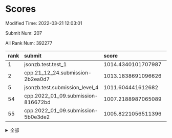 # Scores

Modified Time: 2022-03-21 12:03:01

Submit Num: 207

All Rank Num: 392277

| rank |               submit               |       score        |       sigma        | pk_num |
| :--- | :--------------------------------- | :----------------- | :----------------- | :----- |
| 1    | jsonzb.test.test_1                 | 1014.4340101707987 | 0.8475245812904536 | 7581   |
| 2    | cpp.21_12_24.submission-2b2ea0d7   | 1013.1838691096626 | 0.7832617784303786 | 7580   |
| 5    | jsonzb.test.submission_level_4     | 1011.604441612682  | 0.7891854941846059 | 7580   |
| 54   | cpp.2022_01_09.submission-816672bd | 1007.2188987065089 | 0.7354172549906494 | 7588   |
| 55   | cpp.2022_01_09.submission-5b0e3de2 | 1005.8221056511396 | 0.7262355867161924 | 7585   |


<details>
<summary>全部</summary>

| rank |                 submit                 |       score        |       sigma        | pk_num |
| :--- | :------------------------------------- | :----------------- | :----------------- | :----- |
| 1    | jsonzb.test.test_1                     | 1014.4340101707987 | 0.8475245812904536 | 7581   |
| 2    | cpp.21_12_24.submission-2b2ea0d7       | 1013.1838691096626 | 0.7832617784303786 | 7580   |
| 3    | gobigger.level_3.submission_level_3_6  | 1012.0082740331122 | 0.7846085508406836 | 7577   |
| 4    | gobigger.level_3.submission_level_3_3  | 1011.7643850463927 | 0.7493343075296861 | 7582   |
| 5    | jsonzb.test.submission_level_4         | 1011.604441612682  | 0.7891854941846059 | 7580   |
| 6    | gobigger.level_3.submission_level_3_15 | 1011.5462413499505 | 0.7681502362256514 | 7586   |
| 7    | gobigger.level_3.submission_level_3_46 | 1011.2937183907603 | 0.7914270058908416 | 7586   |
| 8    | gobigger.level_3.submission_level_3_26 | 1011.1755240985619 | 0.7620221249150921 | 7578   |
| 9    | gobigger.level_3.submission_level_3_24 | 1010.8722105023111 | 0.7700416343467695 | 7581   |
| 10   | gobigger.level_3.submission_level_3_22 | 1010.7070169793966 | 0.7500189995241792 | 7583   |
| 11   | gobigger.level_3.submission_level_3_12 | 1010.6507062330338 | 0.7544350694325728 | 7579   |
| 12   | gobigger.level_3.submission_level_3_2  | 1010.4962213203493 | 0.7549231649057825 | 7586   |
| 13   | gobigger.level_3.submission_level_3_11 | 1010.3883211174145 | 0.7735980568395042 | 7580   |
| 14   | gobigger.level_3.submission_level_3_47 | 1010.3826518052167 | 0.7533009509129577 | 7578   |
| 15   | gobigger.level_3.submission_level_3_49 | 1010.3408107608948 | 0.7535511117634343 | 7577   |
| 16   | gobigger.level_3.submission_level_3_14 | 1010.2632035916195 | 0.743683220739954  | 7585   |
| 17   | gobigger.level_3.submission_level_3_21 | 1010.2538777464755 | 0.7536646909082915 | 7587   |
| 18   | gobigger.level_3.submission_level_3_4  | 1010.223612919099  | 0.762995884075342  | 7580   |
| 19   | gobigger.level_3.submission_level_3_31 | 1010.2166956883435 | 0.7414621748133198 | 7583   |
| 20   | gobigger.level_3.submission_level_3_35 | 1010.1825455460955 | 0.7376628012165586 | 7574   |
| 21   | gobigger.level_3.submission_level_3_7  | 1010.17804344068   | 0.7735994369000622 | 7578   |
| 22   | gobigger.level_3.submission_level_3_33 | 1010.1265682136907 | 0.7601010432763651 | 7574   |
| 23   | gobigger.level_3.submission_level_3_40 | 1010.1245114546796 | 0.7452591319217042 | 7586   |
| 24   | gobigger.level_3.submission_level_3_32 | 1010.1192970533065 | 0.7518353371040793 | 7583   |
| 25   | gobigger.level_3.submission_level_3_27 | 1010.1074144203709 | 0.7668239634366303 | 7582   |
| 26   | gobigger.level_3.submission_level_3_43 | 1010.0689277650054 | 0.7561441400627023 | 7577   |
| 27   | gobigger.level_3.submission_level_3_5  | 1010.0339899444456 | 0.7575412531452912 | 7582   |
| 28   | gobigger.level_3.submission_level_3_44 | 1010.0303273514206 | 0.7662273508670582 | 7580   |
| 29   | gobigger.level_3.submission_level_3_18 | 1010.0272234426335 | 0.7801778634524191 | 7577   |
| 30   | gobigger.level_3.submission_level_3_17 | 1010.0010562454398 | 0.7648626270468374 | 7577   |
| 31   | gobigger.level_3.submission_level_3_16 | 1009.9992968328875 | 0.7616548779173726 | 7582   |
| 32   | gobigger.level_3.submission_level_3_36 | 1009.9487510656943 | 0.744703018760211  | 7580   |
| 33   | gobigger.level_3.submission_level_3_0  | 1009.9128544244531 | 0.7420689175329966 | 7582   |
| 34   | gobigger.level_3.submission_level_3_45 | 1009.895364150739  | 0.7506922923165193 | 7581   |
| 35   | gobigger.level_3.submission_level_3_39 | 1009.8874796288934 | 0.7688744062989302 | 7578   |
| 36   | gobigger.level_3.submission_level_3_19 | 1009.8819499834149 | 0.7647437299763343 | 7582   |
| 37   | gobigger.level_3.submission_level_3_29 | 1009.8636418958303 | 0.768415391010623  | 7580   |
| 38   | gobigger.level_3.submission_level_3_34 | 1009.8021548165111 | 0.7693732386891141 | 7583   |
| 39   | gobigger.level_3.submission_level_3_10 | 1009.7802125400332 | 0.7518798365630963 | 7577   |
| 40   | gobigger.level_3.submission_level_3_1  | 1009.5742633542733 | 0.7438686693538991 | 7580   |
| 41   | gobigger.level_3.submission_level_3_38 | 1009.551829877227  | 0.7372871766937164 | 7580   |
| 42   | gobigger.level_3.submission_level_3_37 | 1009.4572758017091 | 0.7452799827762211 | 7583   |
| 43   | gobigger.level_3.submission_level_3_41 | 1009.3685923651286 | 0.748627449960852  | 7575   |
| 44   | gobigger.level_3.submission_level_3_23 | 1009.1757776523114 | 0.7447667158130938 | 7581   |
| 45   | gobigger.level_3.submission_level_3_28 | 1008.9859680779366 | 0.7436117422030667 | 7578   |
| 46   | gobigger.level_3.submission_level_3_8  | 1008.9580308876596 | 0.7589876037867987 | 7578   |
| 47   | gobigger.level_3.submission_level_3_25 | 1008.8617044876754 | 0.7467713983609569 | 7583   |
| 48   | gobigger.level_3.submission_level_3_20 | 1008.8315450320147 | 0.7399781550098216 | 7581   |
| 49   | gobigger.level_3.submission_level_3_42 | 1008.7411260370777 | 0.7395279331241533 | 7582   |
| 50   | gobigger.level_3.submission_level_3_13 | 1008.6930417644847 | 0.7435274911755719 | 7586   |
| 51   | gobigger.level_3.submission_level_3_9  | 1008.6895423788328 | 0.7603887521395093 | 7583   |
| 52   | gobigger.level_3.submission_level_3_30 | 1008.5934829904775 | 0.7513244623994516 | 7584   |
| 53   | gobigger.level_3.submission_level_3_48 | 1008.4219876690695 | 0.7365871231553716 | 7579   |
| 54   | cpp.2022_01_09.submission-816672bd     | 1007.2188987065089 | 0.7354172549906494 | 7588   |
| 55   | cpp.2022_01_09.submission-5b0e3de2     | 1005.8221056511396 | 0.7262355867161924 | 7585   |
| 56   | gobigger.level_1.submission_level_1_2  | 1004.8934993061013 | 0.7120297472038213 | 7580   |
| 57   | gobigger.level_1.submission_level_1_21 | 1004.685995331566  | 0.7367626830478606 | 7580   |
| 58   | gobigger.level_1.submission_level_1_27 | 1004.6536286262    | 0.7106229974279955 | 7576   |
| 59   | gobigger.level_1.submission_level_1_37 | 1004.5055709935954 | 0.744937479817188  | 7585   |
| 60   | gobigger.level_1.submission_level_1_18 | 1004.392341070189  | 0.7166960650114822 | 7578   |
| 61   | gobigger.level_1.submission_level_1_3  | 1004.3013729481794 | 0.7198403541857207 | 7584   |
| 62   | gobigger.level_1.submission_level_1_20 | 1004.2427008972994 | 0.7117951134729895 | 7574   |
| 63   | gobigger.level_1.submission_level_1_38 | 1004.108852960064  | 0.7230209819700372 | 7584   |
| 64   | gobigger.level_1.submission_level_1_25 | 1004.0687424027228 | 0.7293776375232708 | 7582   |
| 65   | gobigger.level_1.submission_level_1_17 | 1004.0559773900635 | 0.7262448774282168 | 7580   |
| 66   | gobigger.level_1.submission_level_1_5  | 1004.0419458602291 | 0.7151886198648767 | 7583   |
| 67   | gobigger.level_1.submission_level_1_15 | 1004.0403368297373 | 0.7197936246689239 | 7583   |
| 68   | gobigger.level_1.submission_level_1_28 | 1004.0257969823996 | 0.7143388200840325 | 7585   |
| 69   | gobigger.level_1.submission_level_1_26 | 1003.9423120252276 | 0.7083999058927354 | 7584   |
| 70   | gobigger.level_1.submission_level_1_49 | 1003.9379112960626 | 0.7110819972913154 | 7579   |
| 71   | gobigger.level_1.submission_level_1_4  | 1003.9096958563127 | 0.7120373887295146 | 7582   |
| 72   | gobigger.level_1.submission_level_1_45 | 1003.8982568829481 | 0.7236467318702726 | 7582   |
| 73   | gobigger.level_1.submission_level_1_1  | 1003.8678547657718 | 0.7210276307866885 | 7582   |
| 74   | gobigger.level_1.submission_level_1_24 | 1003.7773275037566 | 0.7092779018795063 | 7578   |
| 75   | gobigger.level_1.submission_level_1_8  | 1003.7173064822323 | 0.7264820672937196 | 7579   |
| 76   | gobigger.level_1.submission_level_1_35 | 1003.5301971985461 | 0.7280885698728682 | 7577   |
| 77   | gobigger.level_1.submission_level_1_41 | 1003.4386233252802 | 0.7227355632994742 | 7586   |
| 78   | gobigger.level_1.submission_level_1_14 | 1003.3963510507815 | 0.7224211836422604 | 7583   |
| 79   | gobigger.level_1.submission_level_1_46 | 1003.373392855636  | 0.7205574484886567 | 7579   |
| 80   | gobigger.level_1.submission_level_1_19 | 1003.3598624154635 | 0.7077243851754469 | 7580   |
| 81   | gobigger.level_1.submission_level_1_9  | 1003.3077061514906 | 0.7454527925703868 | 7580   |
| 82   | gobigger.level_1.submission_level_1_40 | 1003.2613122906669 | 0.7276195153968121 | 7582   |
| 83   | gobigger.level_1.submission_level_1_39 | 1003.2040220958099 | 0.7160048196042013 | 7582   |
| 84   | gobigger.level_1.submission_level_1_11 | 1003.1991935489443 | 0.7188453364467161 | 7577   |
| 85   | gobigger.level_1.submission_level_1_33 | 1003.1362620782157 | 0.7170726444294138 | 7584   |
| 86   | gobigger.level_1.submission_level_1_42 | 1003.1274503290858 | 0.7194477949750344 | 7577   |
| 87   | gobigger.level_1.submission_level_1_13 | 1003.1203236783226 | 0.7149535144589582 | 7570   |
| 88   | gobigger.level_1.submission_level_1_32 | 1003.0102422728365 | 0.716491391605675  | 7576   |
| 89   | gobigger.level_1.submission_level_1_30 | 1003.0018102060303 | 0.7103930916583502 | 7579   |
| 90   | gobigger.level_1.submission_level_1_48 | 1002.9701861729831 | 0.7247101965167063 | 7576   |
| 91   | gobigger.level_1.submission_level_1_22 | 1002.8999762450426 | 0.7176889337125226 | 7580   |
| 92   | gobigger.level_1.submission_level_1_29 | 1002.8826671520765 | 0.7277812075512904 | 7580   |
| 93   | gobigger.level_1.submission_level_1_7  | 1002.8733743463049 | 0.7101584687395417 | 7575   |
| 94   | gobigger.level_1.submission_level_1_43 | 1002.8570936720091 | 0.7162620333602997 | 7585   |
| 95   | gobigger.level_1.submission_level_1_23 | 1002.8530783721279 | 0.7196954855312373 | 7577   |
| 96   | gobigger.level_1.submission_level_1_34 | 1002.8177979965104 | 0.7174946378929241 | 7580   |
| 97   | gobigger.level_1.submission_level_1_31 | 1002.7631375850332 | 0.7100539138252449 | 7582   |
| 98   | gobigger.level_1.submission_level_1_0  | 1002.7399230172032 | 0.7215530277712875 | 7576   |
| 99   | gobigger.level_1.submission_level_1_36 | 1002.7159905927676 | 0.7168147518399176 | 7580   |
| 100  | gobigger.level_1.submission_level_1_6  | 1002.6864734190785 | 0.707286174364012  | 7578   |
| 101  | gobigger.level_1.submission_level_1_16 | 1002.5377824064378 | 0.7263544157699159 | 7573   |
| 102  | gobigger.level_1.submission_level_1_10 | 1002.5030813895585 | 0.7183483950677295 | 7582   |
| 103  | gobigger.level_1.submission_level_1_12 | 1002.3359188241927 | 0.7052570885863584 | 7580   |
| 104  | gobigger.level_1.submission_level_1_47 | 1002.0686017573487 | 0.713260406778442  | 7585   |
| 105  | gobigger.level_1.submission_level_1_44 | 1001.9222845734619 | 0.7270725411961511 | 7577   |
| 106  | gobigger.random.submission_random_30   | 997.3283795934593  | 0.7255102832322431 | 7580   |
| 107  | gobigger.random.submission_random_48   | 997.0124402616467  | 0.7109564937715954 | 7586   |
| 108  | gobigger.random.submission_random_38   | 996.8115385730748  | 0.6983795978169998 | 7583   |
| 109  | gobigger.random.submission_random_7    | 996.8070173852014  | 0.7051060688405537 | 7581   |
| 110  | gobigger.random.submission_random_26   | 996.7795006437133  | 0.7134345634280043 | 7571   |
| 111  | gobigger.random.submission_random_19   | 996.5969502032042  | 0.7150183042088998 | 7576   |
| 112  | gobigger.random.submission_random_3    | 996.5550664939798  | 0.714609857469186  | 7575   |
| 113  | gobigger.random.submission_random_39   | 996.5384468406753  | 0.7248674687298713 | 7577   |
| 114  | gobigger.random.submission_random_37   | 996.5128125019628  | 0.711184585581025  | 7580   |
| 115  | gobigger.random.submission_random_1    | 996.4542190382502  | 0.7089997705134388 | 7582   |
| 116  | gobigger.random.submission_random_41   | 996.4469771753144  | 0.717214945552653  | 7579   |
| 117  | gobigger.random.submission_random_23   | 996.4138859557843  | 0.7250587877277667 | 7580   |
| 118  | gobigger.random.submission_random_45   | 996.4018332363038  | 0.7050789279141441 | 7576   |
| 119  | gobigger.random.submission_random_11   | 996.3948537320896  | 0.7109404205142618 | 7585   |
| 120  | gobigger.random.submission_random_20   | 996.3240257444738  | 0.7029505112097495 | 7576   |
| 121  | gobigger.random.submission_random_49   | 996.3034806227134  | 0.7203573449323741 | 7581   |
| 122  | gobigger.random.submission_random_5    | 996.2218620989988  | 0.7092908537031384 | 7579   |
| 123  | gobigger.random.submission_random_31   | 996.1949786425783  | 0.7045245044142563 | 7583   |
| 124  | gobigger.random.submission_random_8    | 996.1921471994613  | 0.713427104125891  | 7576   |
| 125  | gobigger.random.submission_random_34   | 996.1857600963913  | 0.7124402610747501 | 7581   |
| 126  | gobigger.random.submission_random_44   | 996.1852939279969  | 0.6998529340331365 | 7573   |
| 127  | gobigger.random.submission_random_4    | 996.1735638351402  | 0.7026392958075179 | 7580   |
| 128  | gobigger.random.submission_random_28   | 996.0399010598971  | 0.7121846224088476 | 7577   |
| 129  | gobigger.random.submission_random_0    | 995.9519646588742  | 0.7131666691824702 | 7577   |
| 130  | gobigger.random.submission_random_2    | 995.9436164426806  | 0.7194685956346933 | 7580   |
| 131  | gobigger.random.submission_random_43   | 995.9367713733692  | 0.7082964721305854 | 7578   |
| 132  | gobigger.random.submission_random_18   | 995.9277203411939  | 0.7079250370349898 | 7583   |
| 133  | gobigger.random.submission_random_12   | 995.9168258981715  | 0.7115688793408316 | 7580   |
| 134  | gobigger.random.submission_random_13   | 995.906385356958   | 0.7051742618779758 | 7574   |
| 135  | gobigger.random.submission_random_22   | 995.9009343330525  | 0.6957500572161844 | 7577   |
| 136  | gobigger.random.submission_random_24   | 995.8403992831695  | 0.7074183452767907 | 7581   |
| 137  | gobigger.random.submission_random_47   | 995.8368546331678  | 0.7120834948089125 | 7575   |
| 138  | gobigger.random.submission_random_33   | 995.7979019222885  | 0.7234240863117305 | 7581   |
| 139  | gobigger.random.submission_random_16   | 995.6081113512702  | 0.7054321586212159 | 7584   |
| 140  | gobigger.random.submission_random_15   | 995.557558516931   | 0.7106720058751063 | 7582   |
| 141  | gobigger.random.submission_random_42   | 995.5385350201262  | 0.7221107784515934 | 7584   |
| 142  | gobigger.random.submission_random_17   | 995.5375383116871  | 0.7208401335701087 | 7580   |
| 143  | gobigger.random.submission_random_46   | 995.4095394069519  | 0.715266731773406  | 7588   |
| 144  | gobigger.random.submission_random_32   | 995.4080349519237  | 0.7098203715868538 | 7578   |
| 145  | gobigger.random.submission_random_35   | 995.3525475178415  | 0.70544560113699   | 7581   |
| 146  | gobigger.random.submission_random_27   | 995.3099554826674  | 0.7008923094403284 | 7580   |
| 147  | gobigger.random.submission_random_6    | 995.2895392301785  | 0.7072098613067729 | 7581   |
| 148  | gobigger.random.submission_random_25   | 995.1984150126882  | 0.7316276876078633 | 7575   |
| 149  | gobigger.random.submission_random_14   | 994.9824849907538  | 0.7208463890858794 | 7579   |
| 150  | gobigger.random.submission_random_21   | 994.9568168493375  | 0.7190216812478152 | 7582   |
| 151  | gobigger.random.submission_random_9    | 994.9520751446435  | 0.7126475521539689 | 7582   |
| 152  | gobigger.random.submission_random_36   | 994.6776310970059  | 0.7127249731459072 | 7584   |
| 153  | gobigger.random.submission_random_40   | 994.6638696548604  | 0.7172026671473667 | 7578   |
| 154  | gobigger.random.submission_random_10   | 994.2319727727779  | 0.7159458407511119 | 7582   |
| 155  | gobigger.level_2.submission_level_2_44 | 994.0479946461161  | 0.732796224917121  | 7587   |
| 156  | gobigger.random.submission_random_29   | 993.8136425509599  | 0.734691039115171  | 7581   |
| 157  | gobigger.level_2.submission_level_2_18 | 993.4658816652915  | 0.7364822849673514 | 7579   |
| 158  | gobigger.level_2.submission_level_2_23 | 993.4291822998981  | 0.731792192519188  | 7577   |
| 159  | gobigger.level_2.submission_level_2_42 | 993.3350453975621  | 0.7392937350686227 | 7581   |
| 160  | gobigger.level_2.submission_level_2_32 | 993.1452139136744  | 0.7231920876559139 | 7586   |
| 161  | gobigger.level_2.submission_level_2_5  | 992.9981696132362  | 0.7373214958713494 | 7582   |
| 162  | gobigger.level_2.submission_level_2_22 | 992.9400753790941  | 0.7439033165079268 | 7584   |
| 163  | gobigger.level_2.submission_level_2_45 | 992.9362049197364  | 0.7351775057665754 | 7587   |
| 164  | gobigger.level_2.submission_level_2_8  | 992.8326181306408  | 0.7361001413638172 | 7579   |
| 165  | gobigger.level_2.submission_level_2_20 | 992.7462263203154  | 0.7451002806853914 | 7578   |
| 166  | gobigger.level_2.submission_level_2_10 | 992.7075211561287  | 0.7537371714642048 | 7582   |
| 167  | gobigger.level_2.submission_level_2_29 | 992.61321691813    | 0.7275384853158322 | 7576   |
| 168  | gobigger.level_2.submission_level_2_0  | 992.6002773704113  | 0.7299822140753681 | 7579   |
| 169  | gobigger.level_2.submission_level_2_38 | 992.493477770673   | 0.7381017076934681 | 7582   |
| 170  | gobigger.level_2.submission_level_2_30 | 992.449841611934   | 0.7372421969910203 | 7580   |
| 171  | gobigger.level_2.submission_level_2_11 | 992.3306068010806  | 0.7506223362312898 | 7579   |
| 172  | gobigger.level_2.submission_level_2_19 | 992.3023212042712  | 0.7482191207881221 | 7583   |
| 173  | gobigger.level_2.submission_level_2_12 | 992.2794239339667  | 0.7481256991394285 | 7582   |
| 174  | gobigger.level_2.submission_level_2_37 | 992.2718394075481  | 0.7582530421397666 | 7580   |
| 175  | gobigger.level_2.submission_level_2_21 | 992.2164414109988  | 0.7521447349037037 | 7578   |
| 176  | gobigger.level_2.submission_level_2_36 | 992.1926842789821  | 0.7404598641886196 | 7580   |
| 177  | gobigger.level_2.submission_level_2_13 | 992.1857124364938  | 0.7564215039344853 | 7580   |
| 178  | gobigger.level_2.submission_level_2_27 | 992.0703454654699  | 0.7323224135441563 | 7582   |
| 179  | gobigger.level_2.submission_level_2_7  | 992.0063733261644  | 0.7459961615227816 | 7581   |
| 180  | gobigger.level_2.submission_level_2_25 | 992.0034351815665  | 0.7708277564696858 | 7582   |
| 181  | gobigger.level_2.submission_level_2_24 | 992.0006886687468  | 0.7545523019643968 | 7583   |
| 182  | gobigger.level_2.submission_level_2_6  | 991.9674327598374  | 0.7371628090210803 | 7574   |
| 183  | gobigger.level_2.submission_level_2_1  | 991.9026760182985  | 0.7518321117222188 | 7577   |
| 184  | gobigger.level_2.submission_level_2_26 | 991.8954045761578  | 0.7504169105510051 | 7581   |
| 185  | gobigger.level_2.submission_level_2_33 | 991.7586655969671  | 0.7543099039536706 | 7582   |
| 186  | gobigger.level_2.submission_level_2_3  | 991.6815660881773  | 0.7402168351997496 | 7574   |
| 187  | gobigger.level_2.submission_level_2_43 | 991.6217906137039  | 0.752160203235211  | 7580   |
| 188  | gobigger.level_2.submission_level_2_4  | 991.6076803073433  | 0.7505970133258885 | 7582   |
| 189  | gobigger.level_2.submission_level_2_28 | 991.5785279313992  | 0.7509311449391316 | 7584   |
| 190  | gobigger.level_2.submission_level_2_35 | 991.5734105122531  | 0.7498612506416926 | 7577   |
| 191  | gobigger.level_2.submission_level_2_16 | 991.5701484964831  | 0.748111295511332  | 7576   |
| 192  | gobigger.level_2.submission_level_2_17 | 991.4943628242138  | 0.7571531654943529 | 7583   |
| 193  | gobigger.level_2.submission_level_2_41 | 991.4556125603547  | 0.7609877071089898 | 7581   |
| 194  | gobigger.level_2.submission_level_2_34 | 991.4224919956902  | 0.739450304763125  | 7579   |
| 195  | gobigger.level_2.submission_level_2_14 | 991.4054017821527  | 0.7537786125532845 | 7586   |
| 196  | gobigger.level_2.submission_level_2_2  | 991.3379276375975  | 0.7625275017525285 | 7578   |
| 197  | gobigger.level_2.submission_level_2_40 | 991.2720078015408  | 0.7378308838616633 | 7583   |
| 198  | gobigger.level_2.submission_level_2_39 | 991.1497740442735  | 0.748198893154039  | 7585   |
| 199  | gobigger.level_2.submission_level_2_48 | 991.0856874628172  | 0.7547042655798866 | 7581   |
| 200  | gobigger.level_2.submission_level_2_47 | 991.0834571284577  | 0.7616950669603147 | 7576   |
| 201  | gobigger.level_2.submission_level_2_49 | 991.0715772277188  | 0.7663267857371305 | 7583   |
| 202  | gobigger.level_2.submission_level_2_46 | 990.9971216579769  | 0.7595453350944255 | 7576   |
| 203  | gobigger.level_2.submission_level_2_31 | 990.9149817784647  | 0.7529721379297056 | 7578   |
| 204  | gobigger.level_2.submission_level_2_15 | 990.898543844132   | 0.745397741269361  | 7571   |
| 205  | gobigger.level_2.submission_level_2_9  | 990.3603443746715  | 0.7737460236256041 | 7583   |
| 206  | gobigger.none.submission_none_0        | 975.1096744582255  | 1.5011409272679117 | 7581   |
| 207  | gobigger.none.submission_none_1        | 973.8711278847521  | 1.6471196187565063 | 7579   |

</details>